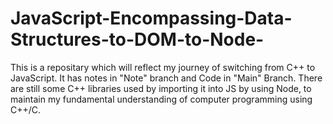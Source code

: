 # JavaScript-Encompassing-Data-Structures-to-DOM-to-Node-
This is a repositary which will reflect my journey of switching from C++ to JavaScript. It has notes in "Note" branch and Code in "Main" Branch. There are still some C++ libraries used by importing it into JS by using Node, to maintain my fundamental understanding of computer programming using C++/C. 
